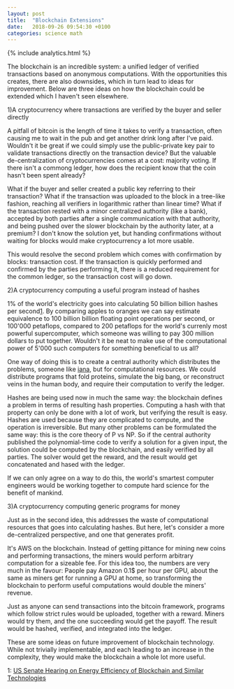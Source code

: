 ```yaml
---
layout: post
title:  "Blockchain Extensions"
date:   2018-09-26 09:54:30 +0100
categories: science math
---
```

{% include analytics.html %}

The blockchain is an incredible system: a unified ledger of verified transactions based on anonymous computations. With the opportunities this creates, there are also downsides, which in turn lead to ideas for improvement. Below are three ideas on how the blockchain could be extended which I haven't seen elsewhere.

1)A cryptocurrency where transactions are verified by the buyer and seller directly

A pitfall of bitcoin is the length of time it takes to verify a transaction, often causing me to wait in the pub and get another drink long after I've paid. Wouldn't it be great if we could simply use the public-private key pair to validate transactions directly on the transaction device? But the valuable de-centralization of cryptocurrencies comes at a cost: majority voting. If there isn't a commong ledger, how does the recipient know that the coin hasn't been spent already?

What if the buyer and seller created a public key referring to their transaction? What if the transaction was uploaded to the block in a tree-like fashion, reaching all verifiers in logarithmic rather than linear time? What if the transaction rested with a minor centralized authority (like a bank), accepted by both parties after a single communication with that authority, and being pushed over the slower blockchain by the authority later, at a premium? I don't know the solution yet, but handing confirmations without waiting for blocks would make cryptocurrency a lot more usable.

This would resolve the second problem which comes with confirmation by blocks: transaction cost. If the transaction is quickly performed and confirmed by the parties performing it, there is a reduced requirement for the common ledger, so the transaction cost will go down.

2)A cryptocurrency computing a useful program instead of hashes

1% of the world's electricity goes into calculating 50 billion billion hashes per second[1](#power). By comparing apples to oranges we can say estimate equivalence to 100 billion billion floating point operations per second, or 100'000 petaflops, compared to 200 petaflops for the world's currenly most powerful supercomputer, which someone was willing to pay 300 million dollars to put together. Wouldn't it be neat to make use of the computational power of 5'000 such computers for something beneficial to us all?

One way of doing this is to create a central authority which distributes the problems, someone like [iana](https://www.iana.org/), but for computational resources. We could distribute programs that fold proteins, simulate the big bang, or reconstruct veins in the human body, and require their computation to verify the ledger.

Hashes are being used now in much the same way: the blockchain defines a problem in terms of resulting hash properties. Computing a hash with that property can only be done with a lot of work, but verifying the result is easy. Hashes are used because they are complicated to compute, and the operation is irreversible. But many other problems can be formulated the same way: this is the core theory of P vs NP. So if the central authority published the polynomial-time code to verify a solution for a given input, the solution could be computed by the blockchain, and easily verified by all parties. The solver would get the reward, and the result would get concatenated and hased with the ledger.

If we can only agree on a way to do this, the world's smartest computer engineers would be working together to compute hard science for the benefit of mankind.

3)A cryptocurrency computing generic programs for money

Just as in the second idea, this addresses the waste of computational resources that goes into calculating hashes. But here, let's consider a more de-centralized perspective, and one that generates profit.

It's AWS on the blockchain. Instead of getting pittance for mining new coins and performing transactions, the miners would perform arbitrary computation for a sizeable fee. For this idea too, the numbers are very much in the favour: Paople pay Amazon 0.1$ per hour per GPU, about the same as miners get for running a GPU at home, so transforming the blockchain to perform useful computations would double the miners' revenue.

Just as anyone can send transactions into the bitcoin framework, programs which follow strict rules would be uploaded, together with a reward. Miners would try them, and the one succeeding would get the payoff. The result would be hashed, verified, and integrated into the ledger.

These are some ideas on future improvement of blockchain technology. While not trivially implementable, and each leading to an increase in the complexity, they would make the blockchain a whole lot more useful.

<a name="power">1</a>: [US Senate Hearing on Energy Efficiency of Blockchain and Similar Technologies](https://www.energy.senate.gov/public/index.cfm/files/serve?File_id=8A1CECD1-157C-45D4-A1AB-B894E913737D)
